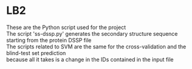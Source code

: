 # LB2
These are the Python script used for the project \
The script 'ss-dssp.py' generates the secondary structure sequence starting from the protein DSSP file \
The scripts related to SVM are the same for the cross-validation and the blind-test set prediction \
	because all it takes is a change in the IDs contained in the input file 

